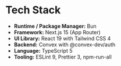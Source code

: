 # Tech Stack

- **Runtime / Package Manager:** Bun
- **Framework:** Next.js 15 (App Router)
- **UI Library:** React 19 with Tailwind CSS 4
- **Backend:** Convex with @convex-dev/auth
- **Language:** TypeScript 5
- **Tooling:** ESLint 9, Prettier 3, npm-run-all
